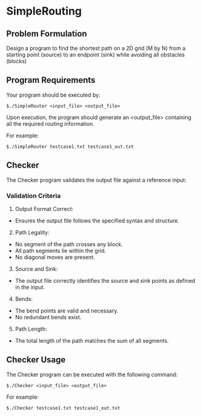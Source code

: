 # SimpleRouting

## Problem Formulation
 Design a program to find the shortest path on a 2D grid (M by N) from a
 starting point (source) to an endpoint (sink) while avoiding all obstacles (blocks)


## Program Requirements
Your program should be executed by:
```
$./SimpleRouter <input_file> <output_file>
```

Upon execution, the program should generate an <output_file> containing all the required routing information.

For example:
```
$./SimpleRouter testcase1.txt testcase1_out.txt
```

## Checker
The Checker program validates the output file against a reference input:

### Validation Criteria
1. Output Format Correct:
  * Ensures the output file follows the specified syntax and structure.
2. Path Legality:
  * No segment of the path crosses any block.
  * All path segments lie within the grid.
  * No diagonal moves are present.
3. Source and Sink:
  * The output file correctly identifies the source and sink points as defined in the input.
4. Bends:
  * The bend points are valid and necessary.
  * No redundant bends exist.
5. Path Length:
  * The total length of the path matches the sum of all segments.

## Checker Usage
The Checker program can be executed with the following command:
```
$./Checker <input_file> <output_file>
```

For example:
```
$./Checker testcase1.txt testcase1_out.txt
```
